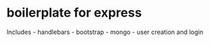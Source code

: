 # boilerplate for express 
Includes
    - handlebars 
    - bootstrap 
    - mongo 
    - user creation and login
